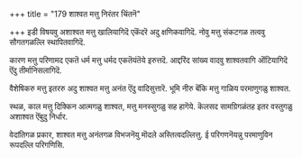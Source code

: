 +++
title = "179 शाश्वत मत्तु निरंतर चिंतनॆ"

+++
इडी विषयवु अशाश्वत मत्तु खालियागिदॆ एकॆंदरॆ अदु क्षणिकवागिदॆ. नोवु मत्तु संकटगळ तत्ववु सौगतगळल्लि स्थापितवागिदॆ.

कारण मत्तु परिणामद एकतॆ धर्म मत्तु धर्मद एकतॆयंतॆये इरुत्तदॆ. आद्दरिंद सांख्य वादवु शाश्वतवागि ऒंटियागिदॆ ऎंदु तीर्मानिसलागिदॆ.

वैशेषिकरु मत्तु इतररु अदु शाश्वत मत्तु अनंत ऎंदु वादिसुत्तारॆ. भूमि नीरु बॆंकि मत्तु गाळिय परमाणुगळु शाश्वत.

स्थळ, काल मत्तु दिक्किन आत्मगळु शाश्वत, मत्तु मनस्सुगळु सह हागॆये. कॆलसद सामग्रिगळंतह इतर वस्तुगळु अशाश्वत ऎंबुदु निर्धार.

वेदांतिगळ प्रकार, शाश्वत मत्तु अनंतगळ विभजनॆयु मॊदले अस्तित्वदल्लित्तु. ई परिगणनॆयन्नु परमाणुविन रूपदल्लि परिगणिसि.

